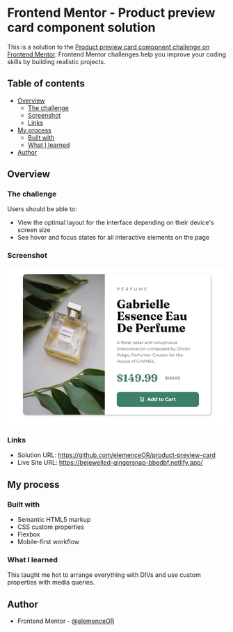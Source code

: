 # Frontend Mentor - Product preview card component solution

This is a solution to the [Product preview card component challenge on Frontend Mentor](https://www.frontendmentor.io/challenges/product-preview-card-component-GO7UmttRfa). Frontend Mentor challenges help you improve your coding skills by building realistic projects. 

## Table of contents

- [Overview](#overview)
  - [The challenge](#the-challenge)
  - [Screenshot](#screenshot)
  - [Links](#links)
- [My process](#my-process)
  - [Built with](#built-with)
  - [What I learned](#what-i-learned)
- [Author](#author)


## Overview

### The challenge

Users should be able to:

- View the optimal layout for the interface depending on their device's screen size
- See hover and focus states for all interactive elements on the page

### Screenshot

![](./images/final.png)

### Links

- Solution URL: https://github.com/elemenceOR/product-preview-card
- Live Site URL: https://bejewelled-gingersnap-bbedbf.netlify.app/

## My process

### Built with

- Semantic HTML5 markup
- CSS custom properties
- Flexbox
- Mobile-first workflow

### What I learned

This taught me hot to arrange everything with DIVs and use custom properties with media queries.

## Author

- Frontend Mentor - [@elemenceOR](https://www.frontendmentor.io/profile/elemenceOR)

